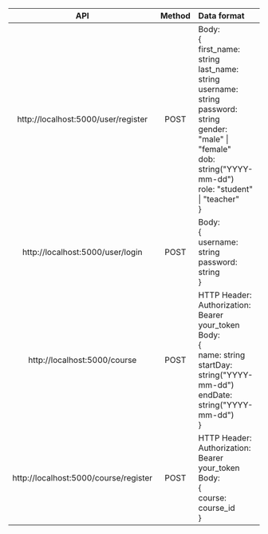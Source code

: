 
| API | Method | Data format | Describe |
| :-: | :-: | :-| :- |
| http://localhost:5000/user/register| POST | Body:<br>{<br>first_name: string <br> last_name: string <br> username: string <br> password: string <br> gender: "male" \| "female" <br> dob: string("YYYY-mm-dd") <br> role: "student" \| "teacher"<br>} | Đăng ký một người dùng |
| http://localhost:5000/user/login | POST | Body:<br>{<br>username: string <br> password: string<br>} | Đăng nhập |
| http://localhost:5000/course | POST | HTTP Header:<br> Authorization: Bearer your_token<br>Body: <br> {<br>name: string<br>startDay: string("YYYY-mm-dd")<br>endDate: string("YYYY-mm-dd")<br>} | Giáo viên thêm một khóa học |
| http://localhost:5000/course/register | POST | HTTP Header:<br>Authorization: Bearer your_token<br>Body:<br>{<br>course: course_id<br>} | Học sinh tham gia khóa học bằng cách nhập id khóa học |
